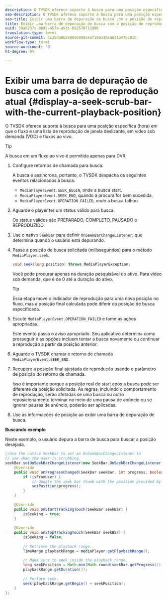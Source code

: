 ```yaml
---
description: O TVSDK oferece suporte à busca para uma posição específica (hora) em que o fluxo é uma lista de reprodução de janela deslizante, em vídeo sob demanda (VOD) e fluxos ao vivo.
seo-description: O TVSDK oferece suporte à busca para uma posição específica (hora) em que o fluxo é uma lista de reprodução de janela deslizante, em vídeo sob demanda (VOD) e fluxos ao vivo.
seo-title: Exibir uma barra de depuração de busca com a posição de reprodução atual
title: Exibir uma barra de depuração de busca com a posição de reprodução atual
uuid: 30a9237c-bbd5-457e-a93c-662570711986
translation-type: tm+mt
source-git-commit: bc35da8b258056809ceaf18e33bed631047bc81b
workflow-type: tm+mt
source-wordcount: '0'
ht-degree: 0%

---
```



# Exibir uma barra de depuração de busca com a posição de reprodução atual {#display-a-seek-scrub-bar-with-the-current-playback-position}

O TVSDK oferece suporte à busca para uma posição específica (hora) em que o fluxo é uma lista de reprodução de janela deslizante, em vídeo sob demanda (VOD) e fluxos ao vivo.

>[!TIP]
>
>A busca em um fluxo ao vivo é permitida apenas para DVR.

1. Configure retornos de chamada para busca.

   A busca é assíncrona, portanto, o TVSDK despacha os seguintes eventos relacionados à busca:

   * `MediaPlayerEvent.SEEK_BEGIN`, onde a busca start.
   * `MediaPlayerEvent.SEEK_END`, quando a procura for bem sucedida.
   * `MediaPlayerEvent.OPERATION_FAILED`, onde a busca falhou.

1. Aguarde o player ter um status válido para busca.

   Os status válidos são PREPARADO, COMPLETO, PAUSADO e REPRODUZIDO.
1. Use o nativo `SeekBar` para definir `OnSeekBarChangeListener`, que determina quando o usuário está depurando.
1. Passe a posição de busca solicitada (milissegundos) para o método `MediaPlayer.seek`.

   ```java
   void seek(long position) throws MediaPlayerException;
   ```

   Você pode procurar apenas na duração pesquisável do ativo. Para vídeo sob demanda, que é de 0 até a duração do ativo.

   >[!TIP]
   >
   >Essa etapa move o indicador de reprodução para uma nova posição no fluxo, mas a posição final calculada pode diferir da posição de busca especificada.

1. Escute `MediaPlayerEvent.OPERATION_FAILED` e tome as ações apropriadas.

   Este evento passa o aviso apropriado. Seu aplicativo determina como prosseguir e as opções incluem tentar a busca novamente ou continuar a reprodução a partir da posição anterior.

1. Aguarde o TVSDK chamar o retorno de chamada `MediaPlayerEvent.SEEK_END`.
1. Recupere a posição final ajustada de reprodução usando o parâmetro de posição do retorno de chamada.

   Isso é importante porque a posição real do start após a busca pode ser diferente da posição solicitada. As regras, incluindo o comportamento de reprodução, serão afetadas se uma busca ou outro reposicionamento terminar no meio de uma pausa de anúncio ou se ignorar pausas de anúncio, poderão ser aplicadas.

1. Use as informações de posição ao exibir uma barra de depuração de busca.

<!--<a id="example_EEB73818260C43C8B5AE12BA68548AB7"></a>-->

**Buscando exemplo**

Neste exemplo, o usuário depura a barra de busca para buscar a posição desejada.

```java
//Use the native SeekBar to set an OnSeekBarChangeListener to 
// see when the user is scrubbing. 
seekBar.setOnSeekBarChangeListener(new SeekBar.OnSeekBarChangeListener() { 
    @Override 
    public void onProgressChanged(SeekBar seekBar, int progress, boolean isFromUser) { 
        if (isFromUser) { 
            // Update the seek bar thumb with the position provided by the user. 
            setPosition(progress); 
        } 
    } 
 
    @Override 
    public void onStartTrackingTouch(SeekBar seekBar) { 
        isSeeking = true; 
    } 
 
    @Override 
    public void onStopTrackingTouch(SeekBar seekBar) { 
        isSeeking = false; 
 
        // Retrieve the playback range. 
        TimeRange playbackRange = mediaPlayer.getPlaybackRange(); 
 
        // Make sure to seek inside the playback range. 
        long seekPosition = Math.min(Math.round(seekBar.getProgress()), 
        playbackRange.getDuration()); 
     
        // Perform seek. 
        seek(playbackRange.getBegin() + seekPosition); 
    } 
}; 
```
